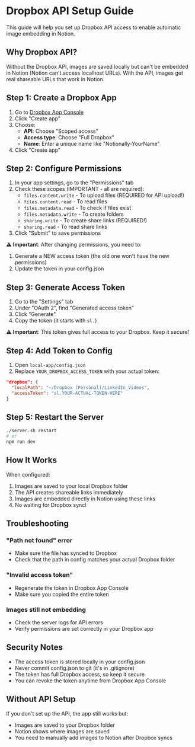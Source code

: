 # Dropbox API Setup Guide

This guide will help you set up Dropbox API access to enable automatic image embedding in Notion.

## Why Dropbox API?

Without the Dropbox API, images are saved locally but can't be embedded in Notion (Notion can't access localhost URLs). With the API, images get real shareable URLs that work in Notion.

## Step 1: Create a Dropbox App

1. Go to [Dropbox App Console](https://www.dropbox.com/developers/apps)
2. Click "Create app"
3. Choose:
   - **API**: Choose "Scoped access"
   - **Access type**: Choose "Full Dropbox"
   - **Name**: Enter a unique name like "Notionally-YourName"
4. Click "Create app"

## Step 2: Configure Permissions

1. In your app settings, go to the "Permissions" tab
2. Check these scopes (IMPORTANT - all are required):
   - `files.content.write` - To upload files (REQUIRED for API upload!)
   - `files.content.read` - To read files  
   - `files.metadata.read` - To check if files exist
   - `files.metadata.write` - To create folders
   - `sharing.write` - To create share links (REQUIRED!)
   - `sharing.read` - To read share links
3. Click "Submit" to save permissions

⚠️ **Important**: After changing permissions, you need to:
1. Generate a NEW access token (the old one won't have the new permissions)
2. Update the token in your config.json

## Step 3: Generate Access Token

1. Go to the "Settings" tab
2. Under "OAuth 2", find "Generated access token"
3. Click "Generate"
4. Copy the token (it starts with `sl.`)

⚠️ **Important**: This token gives full access to your Dropbox. Keep it secure!

## Step 4: Add Token to Config

1. Open `local-app/config.json`
2. Replace `YOUR_DROPBOX_ACCESS_TOKEN` with your actual token:

```json
"dropbox": {
  "localPath": "~/Dropbox (Personal)/LinkedIn_Videos",
  "accessToken": "sl.YOUR-ACTUAL-TOKEN-HERE"
}
```

## Step 5: Restart the Server

```bash
./server.sh restart
# or
npm run dev
```

## How It Works

When configured:
1. Images are saved to your local Dropbox folder
2. The API creates shareable links immediately
3. Images are embedded directly in Notion using these links
4. No waiting for Dropbox sync!

## Troubleshooting

### "Path not found" error
- Make sure the file has synced to Dropbox
- Check that the path in config matches your actual Dropbox folder

### "Invalid access token"
- Regenerate the token in Dropbox App Console
- Make sure you copied the entire token

### Images still not embedding
- Check the server logs for API errors
- Verify permissions are set correctly in your Dropbox app

## Security Notes

- The access token is stored locally in your config.json
- Never commit config.json to git (it's in .gitignore)
- The token has full Dropbox access, so keep it secure
- You can revoke the token anytime from Dropbox App Console

## Without API Setup

If you don't set up the API, the app still works but:
- Images are saved to your Dropbox folder
- Notion shows where images are saved
- You need to manually add images to Notion after Dropbox syncs